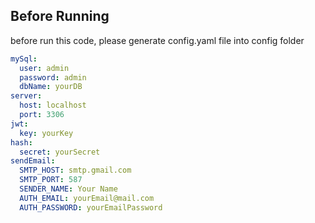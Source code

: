 ## Before Running
before run this code, please generate config.yaml file into config folder

```yaml
mySql:
  user: admin
  password: admin
  dbName: yourDB
server:
  host: localhost
  port: 3306
jwt:
  key: yourKey
hash:
  secret: yourSecret
sendEmail:
  SMTP_HOST: smtp.gmail.com
  SMTP_PORT: 587
  SENDER_NAME: Your Name
  AUTH_EMAIL: yourEmail@mail.com
  AUTH_PASSWORD: yourEmailPassword
```